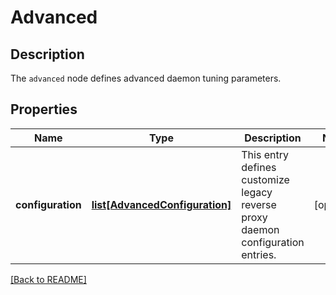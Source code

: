 # Advanced

## Description

The `advanced` node defines advanced daemon tuning parameters.


## Properties

Name | Type | Description | Notes
------------ | ------------- | ------------- | -------------
**configuration** | [**list[AdvancedConfiguration]**](AdvancedConfiguration.md) | This entry defines customize legacy reverse proxy daemon configuration entries.| [optional] 

[[Back to README]](../README.md)



